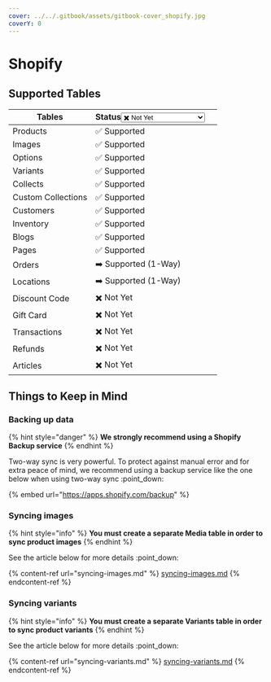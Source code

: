 ```yaml
---
cover: ../../.gitbook/assets/gitbook-cover_shopify.jpg
coverY: 0
---
```


# Shopify

## Supported Tables

<table><thead><tr><th>Tables</th><th>Status<select><option value="6c90dea3d4b34f409e73be79b7076c4a" label="✖️ Not Yet" color="blue"></option><option value="9e01356060cc4ea4988d69f72fe19d39" label="✅ Supported" color="blue"></option><option value="bd4357bee12749d0b80f7bc4a94ec3b5" label="➡️ Supported (1-Way)" color="blue"></option><option value="9b0955a85d044258a10aa0d1d3695a79" label="✅ Supported (as JSON)" color="blue"></option></select></th><th data-hidden></th></tr></thead><tbody><tr><td>Products</td><td><span data-option="9e01356060cc4ea4988d69f72fe19d39">✅ Supported</span></td><td></td></tr><tr><td>Images</td><td><span data-option="9e01356060cc4ea4988d69f72fe19d39">✅ Supported</span></td><td></td></tr><tr><td>Options</td><td><span data-option="9e01356060cc4ea4988d69f72fe19d39">✅ Supported</span></td><td></td></tr><tr><td>Variants</td><td><span data-option="9e01356060cc4ea4988d69f72fe19d39">✅ Supported</span></td><td></td></tr><tr><td>Collects</td><td><span data-option="9e01356060cc4ea4988d69f72fe19d39">✅ Supported</span></td><td></td></tr><tr><td>Custom Collections</td><td><span data-option="9e01356060cc4ea4988d69f72fe19d39">✅ Supported</span></td><td></td></tr><tr><td>Customers</td><td><span data-option="9e01356060cc4ea4988d69f72fe19d39">✅ Supported</span></td><td></td></tr><tr><td>Inventory</td><td><span data-option="9e01356060cc4ea4988d69f72fe19d39">✅ Supported</span></td><td></td></tr><tr><td>Blogs</td><td><span data-option="9e01356060cc4ea4988d69f72fe19d39">✅ Supported</span></td><td></td></tr><tr><td>Pages</td><td><span data-option="9e01356060cc4ea4988d69f72fe19d39">✅ Supported</span></td><td></td></tr><tr><td>Orders</td><td><span data-option="bd4357bee12749d0b80f7bc4a94ec3b5">➡️ Supported (1-Way)</span></td><td></td></tr><tr><td>Locations</td><td><span data-option="bd4357bee12749d0b80f7bc4a94ec3b5">➡️ Supported (1-Way)</span></td><td></td></tr><tr><td>Discount Code</td><td><span data-option="6c90dea3d4b34f409e73be79b7076c4a">✖️ Not Yet</span></td><td></td></tr><tr><td>Gift Card</td><td><span data-option="6c90dea3d4b34f409e73be79b7076c4a">✖️ Not Yet</span></td><td></td></tr><tr><td>Transactions</td><td><span data-option="6c90dea3d4b34f409e73be79b7076c4a">✖️ Not Yet</span></td><td></td></tr><tr><td>Refunds</td><td><span data-option="6c90dea3d4b34f409e73be79b7076c4a">✖️ Not Yet</span></td><td></td></tr><tr><td>Articles</td><td><span data-option="6c90dea3d4b34f409e73be79b7076c4a">✖️ Not Yet</span></td><td></td></tr></tbody></table>

## Things to Keep in Mind <a href="#h_bccce14d8a" id="h_bccce14d8a"></a>

### Backing up data

{% hint style="danger" %}
**We strongly recommend using a Shopify Backup service**
{% endhint %}

Two-way sync is very powerful. To protect against manual error and for extra peace of mind, we recommend using a backup service like the one below when using two-way sync :point\_down:

{% embed url="https://apps.shopify.com/backup" %}

### Syncing images

{% hint style="info" %}
**You must create a separate Media table in order to sync product images**
{% endhint %}

See the article below for more details :point\_down:

{% content-ref url="syncing-images.md" %}
[syncing-images.md](syncing-images.md)
{% endcontent-ref %}



### Syncing variants

{% hint style="info" %}
**You must create a separate Variants table in order to sync product variants**
{% endhint %}

See the article below for more details :point\_down:

{% content-ref url="syncing-variants.md" %}
[syncing-variants.md](syncing-variants.md)
{% endcontent-ref %}

